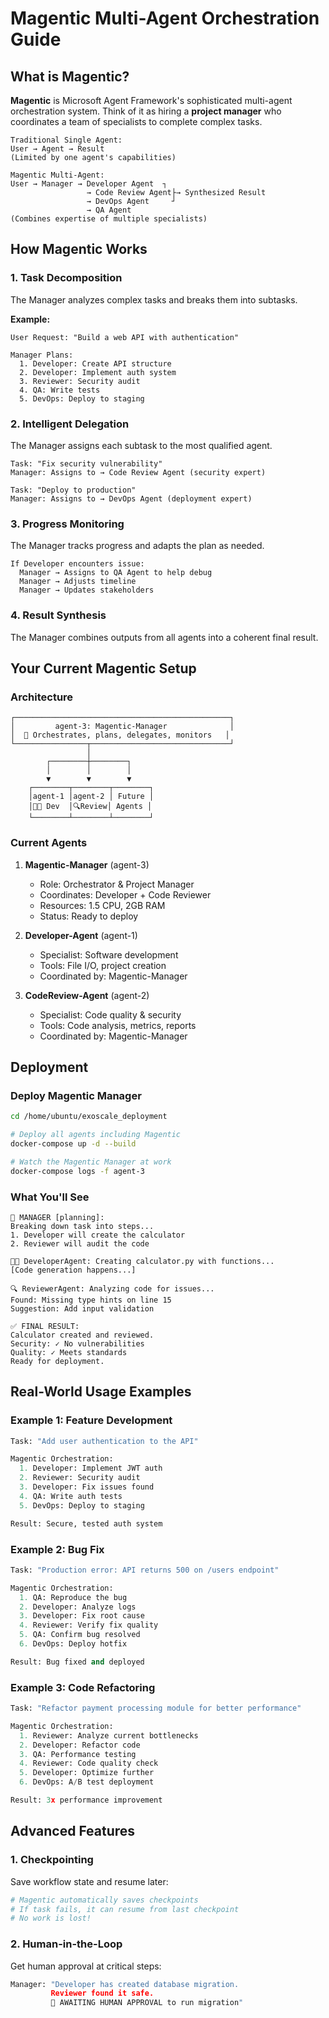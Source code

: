 # Magentic Multi-Agent Orchestration Guide

## What is Magentic?

**Magentic** is Microsoft Agent Framework's sophisticated multi-agent orchestration system. Think of it as hiring a **project manager** who coordinates a team of specialists to complete complex tasks.

```
Traditional Single Agent:
User → Agent → Result
(Limited by one agent's capabilities)

Magentic Multi-Agent:
User → Manager → Developer Agent  ┐
                 → Code Review Agent├→ Synthesized Result
                 → DevOps Agent     ┘
                 → QA Agent
(Combines expertise of multiple specialists)
```

## How Magentic Works

### 1. **Task Decomposition**
The Manager analyzes complex tasks and breaks them into subtasks.

**Example:**
```
User Request: "Build a web API with authentication"

Manager Plans:
  1. Developer: Create API structure
  2. Developer: Implement auth system
  3. Reviewer: Security audit
  4. QA: Write tests
  5. DevOps: Deploy to staging
```

### 2. **Intelligent Delegation**
The Manager assigns each subtask to the most qualified agent.

```
Task: "Fix security vulnerability"
Manager: Assigns to → Code Review Agent (security expert)

Task: "Deploy to production"
Manager: Assigns to → DevOps Agent (deployment expert)
```

### 3. **Progress Monitoring**
The Manager tracks progress and adapts the plan as needed.

```
If Developer encounters issue:
  Manager → Assigns to QA Agent to help debug
  Manager → Adjusts timeline
  Manager → Updates stakeholders
```

### 4. **Result Synthesis**
The Manager combines outputs from all agents into a coherent final result.

## Your Current Magentic Setup

### Architecture

```
┌────────────────────────────────────────────────┐
│         agent-3: Magentic-Manager              │
│  🧠 Orchestrates, plans, delegates, monitors   │
└────────────────┬───────────────────────────────┘
                 │
        ┌────────┼────────┐
        │        │        │
        ▼        ▼        ▼
    ┌────────┬────────┬────────┐
    │agent-1 │agent-2 │ Future │
    │👨‍💻 Dev  │🔍Review│ Agents │
    └────────┴────────┴────────┘
```

### Current Agents

1. **Magentic-Manager** (agent-3)
   - Role: Orchestrator & Project Manager
   - Coordinates: Developer + Code Reviewer
   - Resources: 1.5 CPU, 2GB RAM
   - Status: Ready to deploy

2. **Developer-Agent** (agent-1)
   - Specialist: Software development
   - Tools: File I/O, project creation
   - Coordinated by: Magentic-Manager

3. **CodeReview-Agent** (agent-2)
   - Specialist: Code quality & security
   - Tools: Code analysis, metrics, reports
   - Coordinated by: Magentic-Manager

## Deployment

### Deploy Magentic Manager

```bash
cd /home/ubuntu/exoscale_deployment

# Deploy all agents including Magentic
docker-compose up -d --build

# Watch the Magentic Manager at work
docker-compose logs -f agent-3
```

### What You'll See

```
🧠 MANAGER [planning]:
Breaking down task into steps...
1. Developer will create the calculator
2. Reviewer will audit the code

👨‍💻 DeveloperAgent: Creating calculator.py with functions...
[Code generation happens...]

🔍 ReviewerAgent: Analyzing code for issues...
Found: Missing type hints on line 15
Suggestion: Add input validation

✅ FINAL RESULT:
Calculator created and reviewed.
Security: ✓ No vulnerabilities
Quality: ✓ Meets standards
Ready for deployment.
```

## Real-World Usage Examples

### Example 1: Feature Development

```python
Task: "Add user authentication to the API"

Magentic Orchestration:
  1. Developer: Implement JWT auth
  2. Reviewer: Security audit
  3. Developer: Fix issues found
  4. QA: Write auth tests
  5. DevOps: Deploy to staging

Result: Secure, tested auth system
```

### Example 2: Bug Fix

```python
Task: "Production error: API returns 500 on /users endpoint"

Magentic Orchestration:
  1. QA: Reproduce the bug
  2. Developer: Analyze logs
  3. Developer: Fix root cause
  4. Reviewer: Verify fix quality
  5. QA: Confirm bug resolved
  6. DevOps: Deploy hotfix

Result: Bug fixed and deployed
```

### Example 3: Code Refactoring

```python
Task: "Refactor payment processing module for better performance"

Magentic Orchestration:
  1. Reviewer: Analyze current bottlenecks
  2. Developer: Refactor code
  3. QA: Performance testing
  4. Reviewer: Code quality check
  5. Developer: Optimize further
  6. DevOps: A/B test deployment

Result: 3x performance improvement
```

## Advanced Features

### 1. Checkpointing

Save workflow state and resume later:

```python
# Magentic automatically saves checkpoints
# If task fails, it can resume from last checkpoint
# No work is lost!
```

### 2. Human-in-the-Loop

Get human approval at critical steps:

```python
Manager: "Developer has created database migration.
         Reviewer found it safe.
         🛑 AWAITING HUMAN APPROVAL to run migration"